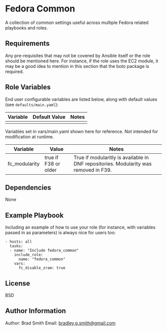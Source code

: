 Fedora Common
=========

A collection of common settings useful across multiple Fedora related playbooks and roles.

Requirements
------------

Any pre-requisites that may not be covered by Ansible itself or the role should be mentioned here. For instance, if the role uses the EC2 module, it may be a good idea to mention in this section that the boto package is required.

Role Variables
--------------

End user configurable variables are listed below, along with default values (see `defaults/main.yaml`):

| Variable   | Default Value | Notes |
| ---------- | ------------- | ----- |
|  |  |  |

Variables set in vars/main.yaml shown here for reference. Not intended for modification at runtime.

| Variable   | Value | Notes |
| ---------- | ------------- | ----- |
| fc_modularity | true if F38 or older | True if modularitly is available in DNF repositories. Modularity was removed in F39. |

Dependencies
------------

None

Example Playbook
----------------

Including an example of how to use your role (for instance, with variables passed in as parameters) is always nice for users too:

    - hosts: all
      tasks:
      - name: "Include fedora_common"
        include_role:
          name: "fedora_common"
        vars:
          fc_disable_zram: true

License
-------

BSD

Author Information
------------------

Author: Brad Smith
Email: bradley.g.smith@gmail.com
